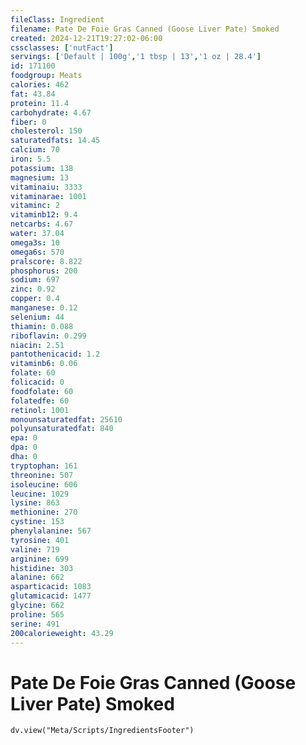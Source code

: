 ```yaml
---
fileClass: Ingredient
filename: Pate De Foie Gras Canned (Goose Liver Pate) Smoked
created: 2024-12-21T19:27:02-06:00
cssclasses: ['nutFact']
servings: ['Default | 100g','1 tbsp | 13','1 oz | 28.4']
id: 171100
foodgroup: Meats
calories: 462
fat: 43.84
protein: 11.4
carbohydrate: 4.67
fiber: 0
cholesterol: 150
saturatedfats: 14.45
calcium: 70
iron: 5.5
potassium: 138
magnesium: 13
vitaminaiu: 3333
vitaminarae: 1001
vitaminc: 2
vitaminb12: 9.4
netcarbs: 4.67
water: 37.04
omega3s: 10
omega6s: 570
pralscore: 8.822
phosphorus: 200
sodium: 697
zinc: 0.92
copper: 0.4
manganese: 0.12
selenium: 44
thiamin: 0.088
riboflavin: 0.299
niacin: 2.51
pantothenicacid: 1.2
vitaminb6: 0.06
folate: 60
folicacid: 0
foodfolate: 60
folatedfe: 60
retinol: 1001
monounsaturatedfat: 25610
polyunsaturatedfat: 840
epa: 0
dpa: 0
dha: 0
tryptophan: 161
threonine: 507
isoleucine: 606
leucine: 1029
lysine: 863
methionine: 270
cystine: 153
phenylalanine: 567
tyrosine: 401
valine: 719
arginine: 699
histidine: 303
alanine: 662
asparticacid: 1083
glutamicacid: 1477
glycine: 662
proline: 565
serine: 491
200calorieweight: 43.29
---
```


# Pate De Foie Gras Canned (Goose Liver Pate) Smoked

```dataviewjs
dv.view("Meta/Scripts/IngredientsFooter")
```